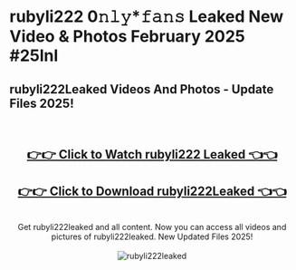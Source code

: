 # rubyli222 0𝚗𝚕𝚢*𝚏𝚊𝚗𝚜 Leaked New Video & Photos February 2025 #25lnl

<h2>rubyli222Leaked Videos And Photos - Update Files 2025!</h2>
<br>
<div align="center">
<h2><a href="https://mediaupload.pro?title=rubyli222&ref=11F" rel="nofollow">👉👉 Click to Watch rubyli222 Leaked 👈👈</a></h2>
<h2><a href="https://mediaupload.pro?title=rubyli222&ref=11F" rel="nofollow">👉👉 Click to Download rubyli222Leaked 👈👈</a></h2>
<br>
Get rubyli222leaked and all content. Now you can access all videos and pictures of rubyli222leaked. New Updated Files 2025!
<br>
<br>
<a href="https://mediaupload.pro?title=rubyli222&ref=11F" rel="nofollow" data-target="animated-image.originalLink"><img src="https://i.ibb.co/Gkj2r4b/banner.png" alt="rubyli222leaked" style="max-width: 100%; display: inline-block;" data-target="animated-image.originalImage"></a>
</div>
<br>

